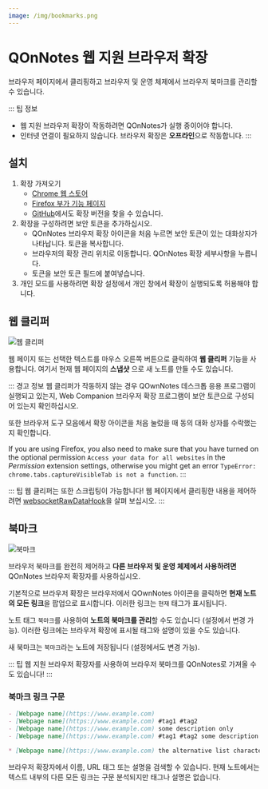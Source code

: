 ```yaml
---
image: /img/bookmarks.png
---
```


# QOnNotes 웹 지원 브라우저 확장

브라우저 페이지에서 클리핑하고 브라우저 및 운영 체제에서 브라우저 북마크를 관리할 수 있습니다.

::: 팁 정보

- 웹 지원 브라우저 확장이 작동하려면 QOnNotes가 실행 중이어야 합니다.
- 인터넷 연결이 필요하지 않습니다. 브라우저 확장은 **오프라인**으로 작동합니다. :::

## 설치

1. 확장 가져오기
   - [Chrome 웹 스토어](https://chrome.google.com/webstore/detail/qownnotes-web-companion/pkgkfnampapjbopomdpnkckbjdnpkbkp)
   - [Firefox 부가 기능 페이지](https://addons.mozilla.org/firefox/addon/qownnotes-web-companion)
   - [GitHub](https://github.com/qownnotes/web-companion/)에서도 확장 버전을 찾을 수 있습니다.
2. 확장을 구성하려면 보안 토큰을 추가하십시오.
   - QOnNotes 브라우저 확장 아이콘을 처음 누르면 보안 토큰이 있는 대화상자가 나타납니다. 토큰을 복사합니다.
   - 브라우저의 확장 관리 위치로 이동합니다. QOnNotes 확장 세부사항을 누릅니다.
   - 토큰을 보안 토큰 필드에 붙여넣습니다.
3. 개인 모드를 사용하려면 확장 설정에서 개인 창에서 확장이 실행되도록 허용해야 합니다.

## 웹 클리퍼

![웹 클리퍼](/img/web-clipper.png)

웹 페이지 또는 선택한 텍스트를 마우스 오른쪽 버튼으로 클릭하여 **웹 클리퍼** 기능을 사용합니다. 여기서 현재 웹 페이지의 **스냅샷** 으로 새 노트를 만들 수도 있습니다.

::: 경고 정보 웹 클리퍼가 작동하지 않는 경우 QOwnNotes 데스크톱 응용 프로그램이 실행되고 있는지, Web Companion 브라우저 확장 프로그램이 보안 토큰으로 구성되어 있는지 확인하십시오.

또한 브라우저 도구 모음에서 확장 아이콘을 처음 눌렀을 때 동의 대화 상자를 수락했는지 확인합니다.

If you are using Firefox, you also need to make sure that you have turned on the optional permission `Access your data for all websites` in the _Permission_ extension settings, otherwise you might get an error `TypeError: chrome.tabs.captureVisibleTab is not a function`. :::

::: 팁 웹 클리퍼는 또한 스크립팅이 가능합니다! 웹 페이지에서 클리핑한 내용을 제어하려면 [websocketRawDataHook](../scripting/hooks.md#websocketrawdatahook)을 살펴 보십시오. :::

## 북마크

![북마크](/img/bookmarks.png)

브라우저 북마크를 완전히 제어하고 **다른 브라우저 및 운영 체제에서 사용하려면** QOnNotes 브라우저 확장자를 사용하십시오.

기본적으로 브라우저 확장은 브라우저에서 QOwnNotes 아이콘을 클릭하면 **현재 노트의 모든 링크**을 팝업으로 표시합니다. 이러한 링크는 `현재` 태그가 표시됩니다.

노트 태그 `북마크`를 사용하여 **노트의 북마크를 관리**할 수도 있습니다 (설정에서 변경 가능). 이러한 링크에는 브라우저 확장에 표시될 태그와 설명이 있을 수도 있습니다.

새 북마크는 `북마크`라는 노트에 저장됩니다 (설정에서도 변경 가능).

::: 팁
웹 지원 브라우저 확장자를 사용하여 브라우저 북마크를 QOnNotes로 가져올 수도 있습니다!
:::

### 북마크 링크 구문

```markdown
- [Webpage name](https://www.example.com)
- [Webpage name](https://www.example.com) #tag1 #tag2
- [Webpage name](https://www.example.com) some description only
- [Webpage name](https://www.example.com) #tag1 #tag2 some description and tags

* [Webpage name](https://www.example.com) the alternative list character also works
```

브라우저 확장자에서 이름, URL 태그 또는 설명을 검색할 수 있습니다. 현재 노트에서는 텍스트 내부의 다른 모든 링크는 구문 분석되지만 태그나 설명은 없습니다.
